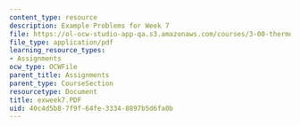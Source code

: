 ```yaml
---
content_type: resource
description: Example Problems for Week 7
file: https://ol-ocw-studio-app-qa.s3.amazonaws.com/courses/3-00-thermodynamics-of-materials-fall-2002/40c4d5b87f9f64fe33348897b5d6fa0b_exweek7.PDF
file_type: application/pdf
learning_resource_types:
- Assignments
ocw_type: OCWFile
parent_title: Assignments
parent_type: CourseSection
resourcetype: Document
title: exweek7.PDF
uid: 40c4d5b8-7f9f-64fe-3334-8897b5d6fa0b
---
```

